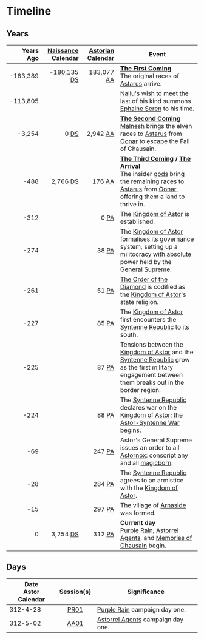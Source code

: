 # Timeline

## Years

| Years Ago | [Naissance Calendar](calendars/naissance-calendar.md) | [Astorian Calendar](calendars/astorian-calendar.md) | Event |
| ---:| ---:| ---:| --- |
| -183,389 | -180,135 [DS](calendars/naissance-calendar.md) | 183,077 [AA](calendars/astorian-calendar.md) | **[The First Coming](events/the-first-coming.md)**<br>The original races of [Astarus](../planes/astarus.md) arrive.
| -113,805 | | | [Nallu](../characters/nallu.md)'s wish to meet the last of his kind summons [Ephaine Seren](../characters/ephaine-seren.md) to his time. |
| -3,254 | 0 [DS](calendars/naissance-calendar.md) | 2,942 [AA](calendars/astorian-calendar.md) | **[The Second Coming](events/the-second-coming.md)**<br>[Malnesh](../gods/deities/malnesh.md) brings the elven races to [Astarus](../planes/astarus.md) from [Oonar](../planes/oonar.md) to escape the Fall of Chausain. |
| -488 | 2,766 [DS](calendars/naissance-calendar.md) | 176 [AA](calendars/astorian-calendar.md) | **[The Third Coming](events/the-third-coming.md) / [The Arrival](events/the-third-coming.md)**<br>The insider [gods](../gods/gods.md) bring the remaining races to [Astarus](../planes/astarus.md) from [Oonar](../planes/oonar.md), offering them a land to thrive in. |
| -312 | | 0 [PA](calendars/astorian-calendar.md) | The [Kingdom of Astor](../civilisations/kingdom-of-astor/kingdom-of-astor.md) is established. | |
| -274 | | 38 [PA](calendars/astorian-calendar.md) | The [Kingdom of Astor](../civilisations/kingdom-of-astor/kingdom-of-astor.md) formalises its governance system, setting up a militocracy with absolute power held by the General Supreme. |
| -261 | | 51 [PA](calendars/astorian-calendar.md) | [The Order of the Diamond](../organisations/the-order-of-the-diamond.md) is codified as the [Kingdom of Astor](../civilisations/kingdom-of-astor/kingdom-of-astor.md)'s state religion. |
| -227 | | 85 [PA](calendars/astorian-calendar.md) | The [Kingdom of Astor](../civilisations/kingdom-of-astor/kingdom-of-astor.md) first encounters the [Syntenne Republic](../civilisations/syntenne-republic/syntenne-republic.md) to its south. |
| -225 | | 87 [PA](calendars/astorian-calendar.md) | Tensions between the [Kingdom of Astor](../civilisations/kingdom-of-astor/kingdom-of-astor.md) and the [Syntenne Republic](../civilisations/syntenne-republic/syntenne-republic.md) grow as the first military engagement between them breaks out in the border region. |
| -224 | | 88 [PA](calendars/astorian-calendar.md) | The [Syntenne Republic](../civilisations/syntenne-republic/syntenne-republic.md) declares war on the [Kingdom of Astor](../civilisations/kingdom-of-astor/kingdom-of-astor.md); the [Astor-Syntenne War](events/astor-syntenne-war.md) begins. |
| -69 | | 247 [PA](calendars/astorian-calendar.md) | Astor's General Supreme issues an order to all [Astornox](../organisations/astornox/astornox.md): conscript any and all [magicborn](../civilisations/kingdom-of-astor/magicborn.md). |
| -28 | | 284 [PA](calendars/astorian-calendar.md) | The [Syntenne Republic](../civilisations/syntenne-republic/syntenne-republic.md) agrees to an armistice with the [Kingdom of Astor](../civilisations/kingdom-of-astor/kingdom-of-astor.md). |
| -15 | | 297 [PA](calendars/astorian-calendar.md) | The village of [Arnaside](../places/villages/arnaside.md) was formed. |
| 0 | 3,254 [DS](calendars/naissance-calendar.md) | 312 [PA](calendars/astorian-calendar.md) | **Current day**<br>[Purple Rain](../campaigns/C1-purple-rain.md), [Astorrel Agents](../campaigns/C2-astorrel-agents.md), and [Memories of Chausain](../campaigns/C3-memories-of-chausain.md) begin. |

## Days

| Date<br>Astor Calendar | Session(s) | Significance |
| --- |:---:| --- |
| 312-4-28 | [PR01](../sessions/PR01.md) | [Purple Rain](../campaigns/C1-purple-rain.md) campaign day one. |
| 312-5-02 | [AA01](../sessions/AA01.md) | [Astorrel Agents](../campaigns/C2-astorrel-agents.md) campaign day one. |
